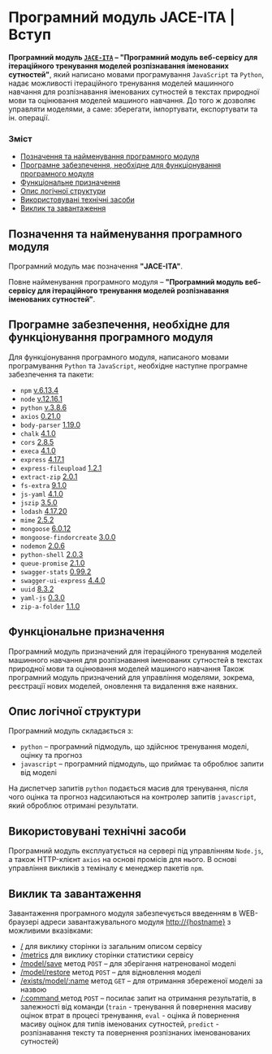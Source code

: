 # Програмний модуль JACE-ITA | Вступ

**Програмний модуль [`JACE-ITA`](https://github.com/wdc-molfar/jace-ita) – "Програмний модуль веб-сервісу для ітераційного тренування моделей розпізнавання іменованих сутностей"**, який написано мовами програмування `JavaScript` та `Python`, надає можливості ітераційного тренування моделей машинного навчання для розпізнавання іменованих сутностей в текстах природної мови та оцінювання моделей машиного навчання. До того ж дозволяє управляти моделями, а саме: зберегати, імпортувати, експортувати та ін. операції.

### Зміст
- [Позначення та найменування програмного модуля](#name)
- [Програмне забезпечення, необхідне для функціонування програмного модуля](#software)
- [Функціональне призначення](#function)
- [Опис логічної структури](#structure)
- [Використовувані технічні засоби](#hardware)
- [Виклик та завантаження](#run)

<a name="name"></a>
<h2>Позначення та найменування програмного модуля</h2>

Програмний модуль має позначення **"JACE-ITA"**.

Повне найменування програмного модуля – **"Програмний модуль веб-сервісу для ітераційного тренування моделей розпізнавання іменованих сутностей"**.


<a name="software"></a>
<h2>Програмне забезпечення, необхідне для функціонування програмного модуля</h2>

Для функціонування програмного модуля, написаного мовами програмування `Python` та `JavaScript`, необхідне наступне програмне забезпечення та пакети:

- `npm` [v.6.13.4](https://www.npmjs.com/package/npm/v/6.13.4)
- `node` [v.12.16.1](https://nodejs.org/ru/blog/release/v12.16.1/)
- `python` [v.3.8.6](https://www.python.org/downloads/release/python-386/)
- `axios` [0.21.0](https://github.com/axios/axios/releases)
- `body-parser` [1.19.0](https://www.npmjs.com/package/body-parser/v/1.19.0)
- `chalk` [4.1.0](https://www.npmjs.com/package/chalk/v/4.1.0)
- `cors` [2.8.5](https://www.npmjs.com/package/cors/v/2.8.5)
- `execa` [4.1.0](https://www.npmjs.com/package/execa/v/4.1.0)
- `express` [4.17.1](https://www.npmjs.com/package/express/v/4.17.1)
- `express-fileupload` [1.2.1](https://www.npmjs.com/package/express-fileupload/v/1.2.1)
- `extract-zip` [2.0.1](https://www.npmjs.com/package/extract-zip/v/2.0.1)
- `fs-extra` [9.1.0](https://www.npmjs.com/package/fs-extra/v/9.1.0)
- `js-yaml` [4.1.0](https://www.npmjs.com/package/js-yaml/v/4.1.0)
- `jszip` [3.5.0](https://www.npmjs.com/package/jszip/v/3.5.0)
- `lodash` [4.17.20](https://www.npmjs.com/package/lodash/v/4.17.20)
- `mime` [2.5.2](https://www.npmjs.com/package/mime/v/2.5.2)
- `mongoose` [6.0.12](https://www.npmjs.com/package/mongoose/v/6.0.12)
- `mongoose-findorcreate` [3.0.0](https://www.npmjs.com/package/mongoose-findorcreate/v/3.0.0)
- `nodemon` [2.0.6](https://www.npmjs.com/package/nodemon/v/2.0.6)
- `python-shell` [2.0.3](https://www.npmjs.com/package/python-shell/v/2.0.3)
- `queue-promise` [2.1.0](https://www.npmjs.com/package/queue-promise/v/2.1.0)
- `swagger-stats` [0.99.2](https://www.npmjs.com/package/swagger-stats/v/0.99.2)
- `swagger-ui-express` [4.4.0](https://www.npmjs.com/package/swagger-ui-express/v/4.4.0)
- `uuid` [8.3.2](https://www.npmjs.com/package/uuid/v/8.3.2)
- `yaml-js` [0.3.0](https://www.npmjs.com/package/yaml-js/v/0.3.0)
- `zip-a-folder` [1.1.0](https://www.npmjs.com/package/zip-a-folder/v/1.1.0)


<a name="function"></a>
<h2>Функціональне призначення</h2>


Програмний модуль призначений для ітераційного тренування моделей машинного навчання для розпізнавання іменованих сутностей в текстах природної мови та оцінювання моделей машиного навчання 
Також програмний модуль призначений для управління моделями, зокрема, реєстрації нових моделей, оновлення та видалення вже наявних.

<a name="structure"></a>
<h2>Опис логічної структури</h2>

Програмний модуль складається з:
- `python` – програмний підмодуль, що здійснює тренування моделі, оцінку та прогноз 
- `javascript` – програмний підмодуль, що приймає та оброблює запити від моделі

На диспетчер запитів `python` подається масив для тренування, після чого оцінка та прогноз надсилаються на контролер запитів `javascript`, який оброблює отримані результати. 

<a name="hardware"></a>
<h2>Використовувані технічні засоби</h2>

Програмний модуль експлуатується на сервері під управлінням `Node.js`, а також HTTP-клієнт `axios` на основі промісів для нього. В основі управління викликів з теміналу є менеджер пакетів `npm`.

<a name="run"></a>
<h2>Виклик та завантаження</h2>

Завантаження програмного модуля забезпечується введенням в WEB-браузері адреси завантажувального модуля [http://{hostname}](http://localhost:8080/) з можливими вказівками:
- [/](http://localhost:8080/) для виклику сторінки із загальним описом сервісу
- [/metrics](http://localhost:8080/metrics) для виклику сторінки статистики сервісу
- [/model/save](http://localhost:8080//model/save) метод `POST` – для зберігання натренованої моделі
- [/model/restore](http://localhost:8080//model/restore) метод `POST` – для відновлення моделі
- [/exists/model/:name](http://localhost:8080/exists/model/:name) метод `GET` – для отримання збереженої моделі за назвою
- [/:command ](http://localhost:8080/:command) метод `POST` – посилає запит на отримання результатів, в залежності від команди (`train` - тренування й повернення масиву оцінок втрат в процесі тренування, `eval` - оцінка й повернення масиву оцінок для типів іменованих сутностей, `predict` - розпізнавання тексту та повернення розпізнаних іменованованих сутностей)
